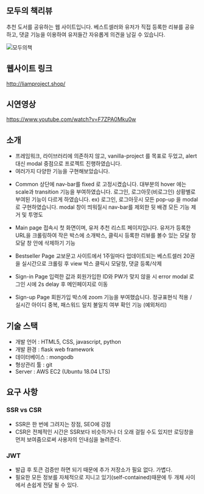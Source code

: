 ## 모두의 책리뷰
추천 도서를 공유하는 웹 사이트입니다.
베스트셀러와 유저가 직접 등록한 리뷰를 공유하고, 댓글 기능을 이용하여 유저들간 자유롭게 의견을 남길 수 있습니다.  

![모두의책](https://user-images.githubusercontent.com/78454645/140516769-f59631bd-55d0-4e6a-bb13-696f7eaeabeb.png)

## 웹사이트 링크
http://liamproject.shop/

## 시연영상
https://www.youtube.com/watch?v=F7ZPA0Mku0w


## 소개

* 프레임워크, 라이브러리에 의존하지 않고, vanilla-project 를 목표로 두었고, alert 대신 modal 중점으로 프로젝트 진행하였습니다.
* 여러가지 다양한 기능을 구현해보았습니다.

- Common
  상단에 nav-bar를 fixed 로 고정시켰습니다.
  대부분의 hover 에는 scale과 transition 기능을 부여하였습니다.
  로그인, 로그아웃(비로그인) 상황별로 부여된 기능이 다르게 하였습니다.
  ex) 로그인, 로그아웃시
  모든 pop-up 을 modal로 구현하였습니다.
  modal 창이 띄워질시 nav-bar를 제외한 뒷 배경 모든 기능 제거 및 투명도

- Main page
  접속시 첫 화면이며, 유저 추천 리스트 페이지입니다.
  유저가 등록한 URL을 크롤링하여 작은 박스에 소개박스, 클릭시 등록한 리뷰를 볼수 있는 모달 창
  모달 창 안에 삭제하기 기능
  
- Bestseller Page
  교보문고 사이트에서 1주일마다 업데이트되는 베스트셀러 20권을 실시간으로 크롤링 후 view
  박스 클릭시 모달창, 댓글 등록/삭제

- Sign-in Page
  입력한 값과 회원가입한 ID와 PW가 맞지 않을 시 error modal
  로그인 시에 2s delay 후 메인페이지로 이동

- Sign-up Page
  회원가입 박스에 zoom 기능을 부여했습니다.
  정규표현식 적용 / 실시간 아이디 중복, 패스워드 일치 불일치 여부 확인 기능 (예외처리)
  
  

## 기술 스택
- 개발 언어 : HTML5, CSS, javascript, python
- 개발 환경 : flask web framework
- 데이터베이스 : mongodb
- 형상관리 툴 : git
- Server : AWS EC2 (Ubuntu 18.04 LTS) 


## 요구 사항
### SSR vs CSR
- SSR은 한 번에 그려지는 장점, SEO에 강점
- CSR은 전체적인 시간은 SSR보다 비슷하거나 더 오래 걸릴 수도 있지만 로딩창을 먼저 보여줌으로써 사용자의 인내심을 늘려준다.

### JWT
- 발급 후 토큰 검증만 하면 되기 때문에 추가 저장소가 필요 없다. 가볍다.
- 필요한 모든 정보를 자체적으로 지니고 있기(self-contained)때문에 두 개체 사이에서 손쉽게 전달 될 수 있다.

